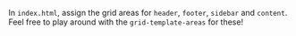 In `index.html`, assign the grid areas for `header`, `footer`, `sidebar` and `content`. Feel free to play around with the `grid-template-areas` for these!